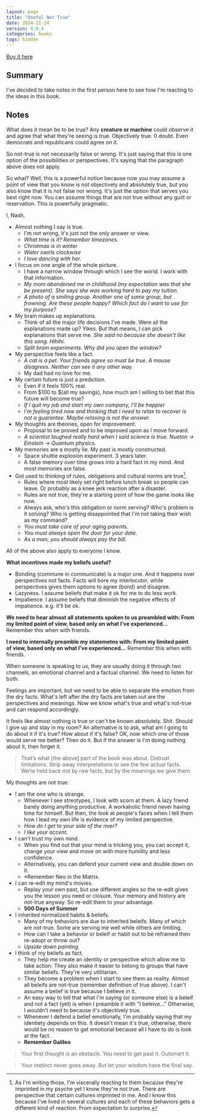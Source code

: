 ```yaml
---
layout: page
title: "Useful Not True"
date: 2024-11-24
version: 0.0.4
categories: books
tags: hidden
---
```


[Buy it here](https://sive.rs/u)

## Summary
I've decided to take notes in the first person here to see how I'm reacting to the ideas in this book.

## Notes

What does it mean be to be true? Any **creature or machine** could observe it and agree that what they're seeing is true. Objectively true. 0 doubt. Even democrats and republicans could agree on it.

So not-true is not necessarily false or wrong. It's just saying that this is one option of the possibilities or perspectives. It's saying that the paragraph above does not apply.

So what? Well, this is a powerful notion because now you may assume a point of view that you know is not objectively and absolutely true, but you also know that it is not false nor wrong. It's just the option that serves you best right now. You can assume things that are not true without any guilt or reservation. This is powerfully pragmatic.

I, Nash,
- Almost nothing I say is true.
  - I'm not wrong, it's just not the only answer or view.
  - *What time is it? Remember timezones.*
  - *Christmas is in winter*
  - *Water swirls clockwise*
  - *I love dancing with her.*
- I focus on one angle of the whole picture.
  - I have a narrow window through which I see the world. I work with that information.
  - *My mom abandoned me in childhood (my expectation was that she be present). She says she was working hard to pay my tuition.*
  - *A photo of a smiling group. Another one of same group, but frowning. Are these people happy? Which fact do I want to use for my purpose?*
- My brain makes up explanations.
  - Think of all the major life decisions I've made. Were all the explanations made up? Yikes. But that means, I can pick explanations that serve me. *She said no because she doesn't like this song. Hihihi.*
  - *Split brain experiments. Why did you open the window?*
- My perspective feels like a fact.
  - *A cat is a pet. Your friends agree so must be true. A mouse disagrees. Neither can see it any other way.*
  - My dad had no love for me.
- My certain future is just a prediction.
  - Even if it feels 100% real.
  - From $100 to $(all my savings), how much am I willing to bet that this future will become true?
  - *If I quit my job and start my own company, I'll be happier*
  - *I'm feeling tired now and thinking that I need to relax to recover is not a guarantee. Maybe relaxing is not the answer.*
- My thoughts are theories, open for improvement.
  - Proposal to be proved and to be improved upon as I move forward.
  - *A scientist laughed really hard when I said science is true. Nueton -> Einstein -> Quantum physics.*
- My memories are a mostly lie. My past is mostly constructed.
  - Space shuttle explosion experiment. 3 years later.
  - A false memory over time grows into a hard fact in my mind. And most memories are false.
- Got used to thinking of rules, obligations and cultural norms are true[^1].
  - Rules where most likely set right before lunch break so people can leave. Or probably as a knee jerk reaction after a disaster.
  - Rules are not true, they're a starting point of how the game looks like now.
  - Always ask, who's this obligation or norm serving? Who's problem is it solving? Who is getting disappointed that I'm not taking their wish as my command?
  - *You must take care of your aging parents.*
  - *You must always open the door for your date.*
  - *As a man, you should always pay the bill.*

All of the above also apply to everyone I know.

  [^1]: As I'm writing those, I'm viscerally reacting to them because they're imprinted in my psyche yet I know they're not true. There are perspective that certain cultures imprinted in me. And I know this because I've lived in several cultures and each of these behaviors gets a different kind of reaction. From expectation to surprise.

**What incentives made my beliefs useful?**
- Bonding (commune in communicate) is a major one. And it happens over perspectives not facts. Facts will bore my interlocutor, while perspectives gives them options to agree (bond) and disagree.
- Lazyness. I assume beliefs that make it ok for me to do less work.
- Impatience. I assume beliefs that diminish the negative effects of impatience. e.g. it'll be ok.

**We need to hear almost all statements spoken to us preambled with: From my limited point of view, based only on what I’ve experienced…** Remember this when with friends.

**I need to internally preamble my statemetns with: From my limited point of view, based only on what I’ve experienced…** Remember this when with friends.

When someone is speaking to us, they are usually doing it through two channels, an emotional channel and a factual channel. We need to listen for both.

Feelings are important, but we need to be able to separate the emotion from the dry facts. What's left after the dry facts are taken out are the perspectives and meanings. Now we know what's true and what's not-true and can respond accordingly.

It feels like almost nothing is true or can't be known absolutely. Shit. Should I give up and stay in my room? An alternative is to ask, what am I going to do about it if it's true? How about if it's false? OK, now which one of those would serve me better? Then do it. But if the answer is I'm doing nothing about it, then forget it.

> That’s what [the above] part of the book was about. Distrust limitations. Strip away interpretations to see the few actual facts. We’re held back not by raw facts, but by the meanings we give them.

My thoughts are not true:
* I am the one who is strange.
  * Whenever I see streotypes, I look with scorn at them. A lazy friend barely doing anything productive. A workaholic friend never having time for himself. But then, the look at people's faces when I tell them how I lead my own life is evidence of my limited perspective.
  * *How do I get to your side of the river?*
  * *I like your accent.*
* I can't trust my own mind.
  * When you find out that your mind is tricking you, you can accept it, change your view and move on with more humility and less confidence.
  * Alternatively, you can defend your current view and double down on it.
  * *Remember Neo in the Matrix.
* I can re-edit my mind's movies.
  * Replay your own past, but use different angles so the re-edit gives you the lesson you need or closure. Your memory and history are not-true anyway. So re-edit them to your advantage.
  * **500 Days of Summer**
* I inherited normalized habits & beliefs.
  * Many of my behaviors are due to inherited beleifs. Many of which are not-true. Some are serving me well while others are limiting.
  * How can I take a behavior or beleif or habit out to be reframed then re-adopt or throw out?
  * *Upside down painting.*
* I think of my beliefs as fact.
  * They help me create an identity or perspective which allow me to take action. They also make it easier to belong to groups that have similar beliefs. They're very utilitarian.
  * They become a problem when I start to see them as reality. Almost all beleifs are not-true (remember definition of true above). I can't assume a belief is true because I believe in it.
  * An easy way to tell that what I'm saying (or someone else) is a beleif and not a fact (yet) is when I preamble it with "I beleive..." Otherwise, I wouldn't need to because it's objectively true.
  * Whenever I defend a belief emotionally, I'm probably saying that my identiety depends on this. It doesn't mean it's true, otherwise, there would be no reason to get emotional because all I have to do is look at the fact.
  * **Remember Galileo**


> Your first thought is an obstacle. You need to get past it. Outsmart it.

> Your instinct never goes away. But let your wisdom have the final say.
